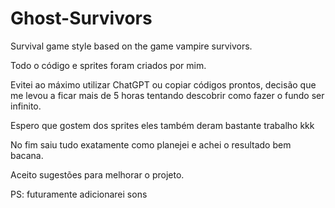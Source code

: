 # Ghost-Survivors
Survival game style based on the game vampire survivors.

Todo o código e sprites foram criados por mim.

Evitei ao máximo utilizar ChatGPT ou copiar códigos prontos, decisão que me levou a ficar mais de 5 horas tentando descobrir como fazer o fundo ser infinito.

Espero que gostem dos sprites eles também deram bastante trabalho kkk

No fim saiu tudo exatamente como planejei e achei o resultado bem bacana.

Aceito sugestões para melhorar o projeto.

PS: futuramente adicionarei sons
